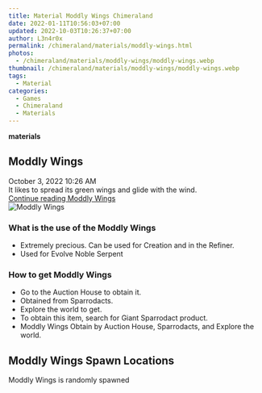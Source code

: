```yaml
---
title: Material Moddly Wings Chimeraland
date: 2022-01-11T10:56:03+07:00
updated: 2022-10-03T10:26:37+07:00
author: L3n4r0x
permalink: /chimeraland/materials/moddly-wings.html
photos:
  - /chimeraland/materials/moddly-wings/moddly-wings.webp
thumbnail: /chimeraland/materials/moddly-wings/moddly-wings.webp
tags:
  - Material
categories:
  - Games
  - Chimeraland
  - Materials
---
```


<section id="bootstrap-wrapper">
  <link
    rel="stylesheet"
    href="https://cdn.statically.io/gh/dimaslanjaka/Web-Manajemen/40ac3225/css/bootstrap-4.5-wrapper.css"
  />
  <div
    class="row g-0 border rounded overflow-hidden flex-md-row mb-4 shadow-sm position-relative bg-light text-dark"
  >
    <div class="col p-4 d-flex flex-column position-static">
      <strong class="d-inline-block mb-2 text-success">materials</strong>
      <h2 class="mb-0">Moddly Wings</h2>
      <div class="mb-1 text-muted">October 3, 2022 10:26 AM</div>
      <div class="mb-2 border p-1">
        It likes to spread its green wings and glide with the wind.
      </div>
      <a
        href="/chimeraland/materials/moddly-wings.html"
        class="stretched-link d-none"
        >Continue reading Moddly Wings</a
      >
    </div>
    <div class="col-auto d-none d-lg-block">
      <img
        src="/chimeraland/materials/moddly-wings/moddly-wings.webp"
        alt="Moddly Wings"
      />
    </div>
  </div>
  <div class="row bg-light text-dark">
    <div class="col-lg-6 col-12 mb-2">
      <div class="card">
        <div class="card-body">
          <h3 class="card-title">What is the use of the Moddly Wings</h3>
          <div class="card-text">
            <ul>
              <li>
                Extremely precious. Can be used for Creation and in the Refiner.
              </li>
              <li>Used for Evolve Noble Serpent</li>
            </ul>
          </div>
        </div>
      </div>
    </div>
    <div class="col-lg-6 col-12 mb-2">
      <div class="card">
        <div class="card-body">
          <h3 class="card-title">How to get Moddly Wings</h3>
          <div class="card-text">
            <ul>
              <li>Go to the Auction House to obtain it.</li>
              <li>Obtained from Sparrodacts.</li>
              <li>Explore the world to get.</li>
              <li>To obtain this item, search for Giant Sparrodact product.</li>
              <li>
                Moddly Wings Obtain by Auction House, Sparrodacts, and Explore
                the world.
              </li>
            </ul>
          </div>
        </div>
      </div>
    </div>
    <div class="col-12 mb-2">
      <h2>Moddly Wings Spawn Locations</h2>
      <p>Moddly Wings is randomly spawned</p>
    </div>
  </div>
</section>